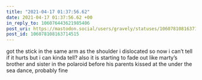 ```yaml
---
title: "2021-04-17 01:37:56.62"
date: 2021-04-17 01:37:56.62 +00
in_reply_to: 106076443621985406
post_uri: https://mastodon.social/users/gravely/statuses/106078108163714515
post_id: 106078108163714515
---
```

got the stick in the same arm as the shoulder i dislocated so now i can’t tell if it hurts but i can kinda tell? also it is starting to fade out like marty’s brother and sister in the polaroid before his parents kissed at the under the sea dance, probably fine


